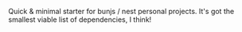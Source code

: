 Quick & minimal starter for bunjs / nest personal projects. It's got the smallest viable list of dependencies, I think!

